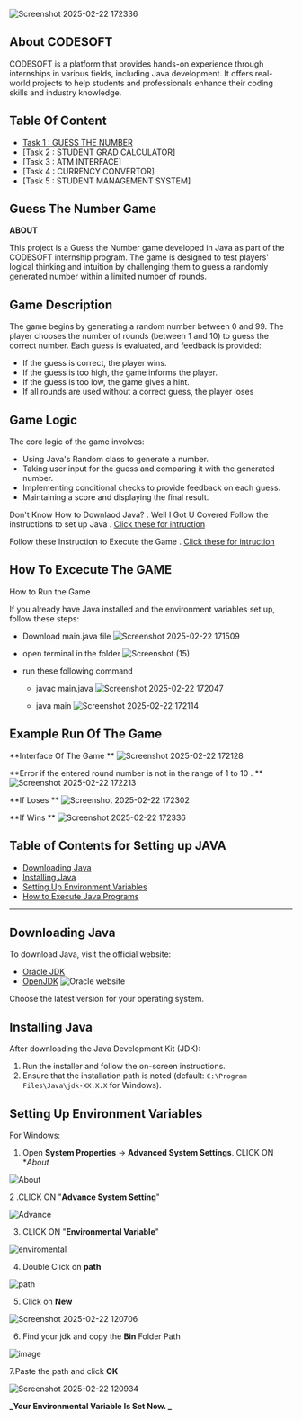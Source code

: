 ![Screenshot 2025-02-22 172336](https://github.com/user-attachments/assets/92992f55-495c-4f1d-b3e0-778a03bb3049)
## About CODESOFT

CODESOFT is a platform that provides hands-on experience through internships in various fields, including Java development. It offers real-world projects to help students and professionals enhance their coding skills and industry knowledge.

## Table Of Content 
- [Task 1 : GUESS THE NUMBER](#Guess-The-Number-Game)
- [Task 2 : STUDENT GRAD CALCULATOR]
- [Task 3 : ATM INTERFACE]
- [Task 4 : CURRENCY CONVERTOR]
- [Task 5 : STUDENT MANAGEMENT SYSTEM]


## Guess The Number Game

**ABOUT**

This project is a Guess the Number game developed in Java as part of the CODESOFT internship program. The game is designed to test players' logical thinking and intuition by challenging them to guess a randomly generated number within a limited number of rounds.

## Game Description 
The game begins by generating a random number between 0 and 99. The player chooses the number of rounds (between 1 and 10) to guess the correct number. Each guess is evaluated, and feedback is provided:

- If the guess is correct, the player wins.
- If the guess is too high, the game informs the player.
- If the guess is too low, the game gives a hint.
- If all rounds are used without a correct guess, the player loses

## Game Logic

The core logic of the game involves:
- Using Java's Random class to generate a number.
- Taking user input for the guess and comparing it with the generated number.
- Implementing conditional checks to provide feedback on each guess.
- Maintaining a score and displaying the final result.

Don't Know How to Downlaod Java? .
Well I Got U Covered 
Follow the instructions  to set up Java .
[Click these for intruction](#Table-of-content-for-Setting-up-JAVA)

Follow these Instruction to Execute the Game . 
[Click these for intruction](#How-To-Excecute-The-GAME) 

## How To Excecute The GAME 

How to Run the Game

If you already have Java installed and the environment variables set up, follow these steps:
- Download main.java file
![Screenshot 2025-02-22 171509](https://github.com/user-attachments/assets/f13b6c75-4a16-445b-aba5-9239c91b5358)

- open terminal in the folder
![Screenshot (15)](https://github.com/user-attachments/assets/49cb2083-ac1d-4df1-9140-d4bfb89ffa9f)


- run these following command
    - javac main.java
      ![Screenshot 2025-02-22 172047](https://github.com/user-attachments/assets/b3839d2b-74fe-4d06-aa05-8aeebf3fa7c5)

    - java main
      ![Screenshot 2025-02-22 172114](https://github.com/user-attachments/assets/d4421856-31e7-423f-8ec1-2e9a26b5ccc5)

      
## Example Run Of The Game 

**Interface Of The Game **
![Screenshot 2025-02-22 172128](https://github.com/user-attachments/assets/d3375c40-9ec9-4c94-90eb-cb9ba0487e15)

**Error if the entered round number is not in the range of 1 to 10 . **
![Screenshot 2025-02-22 172213](https://github.com/user-attachments/assets/dedace74-ef8d-4ea1-949c-9531e3e0f010)

**If Loses **
![Screenshot 2025-02-22 172302](https://github.com/user-attachments/assets/bd8bd93f-16aa-493a-8091-1fa6b2ce2abb)

**If Wins **
![Screenshot 2025-02-22 172336](https://github.com/user-attachments/assets/f27b9e12-5484-44a2-be59-ee6216a532c3)


## Table of Contents for Setting up JAVA
- [Downloading Java](#downloading-java)
- [Installing Java](#installing-java)
- [Setting Up Environment Variables](#setting-up-environment-variables)
- [How to Execute Java Programs](#how-to-execute-java-programs)

---

## Downloading Java
To download Java, visit the official website:
- [Oracle JDK](https://www.oracle.com/java/technologies/javase-downloads.html)
- [OpenJDK](https://jdk.java.net/)
![Oracle website](https://github.com/user-attachments/assets/872d701c-2fe9-4d42-96e1-a6ecf16dbcfc)


Choose the latest version for your operating system.

## Installing Java
After downloading the Java Development Kit (JDK):
1. Run the installer and follow the on-screen instructions.
2. Ensure that the installation path is noted (default: `C:\Program Files\Java\jdk-XX.X.X` for Windows).

## Setting Up Environment Variables
For Windows:
1. Open **System Properties** → **Advanced System Settings**.
CLICK ON **About*
   
![About](https://github.com/user-attachments/assets/c5964bd3-d431-478a-9862-6d271175f34b)

2 .CLICK ON "**Advance System Setting**"
  
![Advance](https://github.com/user-attachments/assets/19a811ed-4b97-45f1-b09c-f8df4e40ce54)

3.  CLICK ON "**Environmental Variable**"
  
![enviromental](https://github.com/user-attachments/assets/9ce60fd2-6be1-4334-b844-3bdc835bf60d)

4.  Double Click on **path**
  
![path](https://github.com/user-attachments/assets/5993f8d8-324d-422f-a521-2baafc9467e6)

5.  Click on **New**
  
![Screenshot 2025-02-22 120706](https://github.com/user-attachments/assets/8f8a845a-aa45-4b02-97a1-913bf6d003d5)

 6. Find your jdk and copy the **Bin** Folder Path
  
![image](https://github.com/user-attachments/assets/7f9fd5c7-e4dd-497d-9a64-a60f0bdbebee)

 7.Paste the path and click **OK** 
  
![Screenshot 2025-02-22 120934](https://github.com/user-attachments/assets/3692cc6b-3fed-4bc4-a1e0-794347f6a897)

**_Your Environmental Variable Is Set Now. _**  
